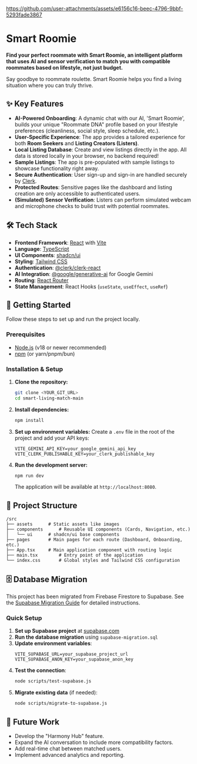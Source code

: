 

https://github.com/user-attachments/assets/e6156c16-beec-4796-9bbf-5293fade3867

# Smart Roomie

**Find your perfect roommate with Smart Roomie, an intelligent platform that uses AI and sensor verification to match you with compatible roommates based on lifestyle, not just budget.**

Say goodbye to roommate roulette. Smart Roomie helps you find a living situation where you can truly thrive.

## ✨ Key Features

- **AI-Powered Onboarding**: A dynamic chat with our AI, 'Smart Roomie', builds your unique "Roommate DNA" profile based on your lifestyle preferences (cleanliness, social style, sleep schedule, etc.).
- **User-Specific Experience**: The app provides a tailored experience for both **Room Seekers** and **Listing Creators (Listers)**.
- **Local Listing Database**: Create and view listings directly in the app. All data is stored locally in your browser, no backend required!
- **Sample Listings**: The app is pre-populated with sample listings to showcase functionality right away.
- **Secure Authentication**: User sign-up and sign-in are handled securely by [Clerk](https://clerk.com/).
- **Protected Routes**: Sensitive pages like the dashboard and listing creation are only accessible to authenticated users.
- **(Simulated) Sensor Verification**: Listers can perform simulated webcam and microphone checks to build trust with potential roommates.

## 🛠️ Tech Stack

- **Frontend Framework**: [React](https://reactjs.org/) with [Vite](https://vitejs.dev/)
- **Language**: [TypeScript](https://www.typescriptlang.org/)
- **UI Components**: [shadcn/ui](https://ui.shadcn.com/)
- **Styling**: [Tailwind CSS](https://tailwindcss.com/)
- **Authentication**: [@clerk/clerk-react](https://clerk.com/docs/quickstarts/react)
- **AI Integration**: [@google/generative-ai](https://www.npmjs.com/package/@google/generative-ai) for Google Gemini
- **Routing**: [React Router](https://reactrouter.com/)
- **State Management**: React Hooks (`useState`, `useEffect`, `useRef`)

## 🚀 Getting Started

Follow these steps to set up and run the project locally.

### Prerequisites

- [Node.js](https://nodejs.org/) (v18 or newer recommended)
- [npm](https://www.npmjs.com/) (or yarn/pnpm/bun)

### Installation & Setup

1.  **Clone the repository:**
    ```sh
    git clone <YOUR_GIT_URL>
    cd smart-living-match-main
    ```

2.  **Install dependencies:**
    ```sh
    npm install
    ```

3.  **Set up environment variables:**
    Create a `.env` file in the root of the project and add your API keys:
    ```env
    VITE_GEMINI_API_KEY=your_google_gemini_api_key
    VITE_CLERK_PUBLISHABLE_KEY=your_clerk_publishable_key
    ```

4.  **Run the development server:**
    ```sh
    npm run dev
    ```

    The application will be available at `http://localhost:8080`.

## 📂 Project Structure

```
/src
├── assets		# Static assets like images
├── components		# Reusable UI components (Cards, Navigation, etc.)
│   └── ui		# shadcn/ui base components
├── pages		# Main pages for each route (Dashboard, Onboarding, etc.)
├── App.tsx		# Main application component with routing logic
├── main.tsx		# Entry point of the application
└── index.css		# Global styles and Tailwind CSS configuration
```

## 🗄️ Database Migration

This project has been migrated from Firebase Firestore to Supabase. See the [Supabase Migration Guide](./SUPABASE_MIGRATION_GUIDE.md) for detailed instructions.

### Quick Setup

1. **Set up Supabase project** at [supabase.com](https://supabase.com)
2. **Run the database migration** using `supabase-migration.sql`
3. **Update environment variables**:
   ```env
   VITE_SUPABASE_URL=your_supabase_project_url
   VITE_SUPABASE_ANON_KEY=your_supabase_anon_key
   ```
4. **Test the connection**:
   ```bash
   node scripts/test-supabase.js
   ```
5. **Migrate existing data** (if needed):
   ```bash
   node scripts/migrate-to-supabase.js
   ```

## 🔮 Future Work

- Develop the "Harmony Hub" feature.
- Expand the AI conversation to include more compatibility factors.
- Add real-time chat between matched users.
- Implement advanced analytics and reporting.

